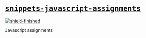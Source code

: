 # [`snippets-javascript-assignments`][repo]

<!-- shields -->
[![shield-finished]][repo]


<!-- internal links -->

<!-- external links -->
[repo]: https://github.com/shishifubing-com/snippets-javascript-assignments
[shield-finished]: https://img.shields.io/badge/status-finished-informational?style=for-the-badge

Javascript assignments
